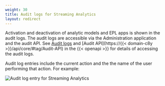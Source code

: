 ```yaml
---
weight: 30
title: Audit logs for Streaming Analytics
layout: redirect
---
```


Activation and deactivation of analytic models and EPL apps is shown in the audit logs. The audit logs are accessible via the Administration application and the audit API.
See [Audit logs](/standard-tenant/audit-logs/) and [Audit API](https://{{< domain-c8y >}}/api/core/#tag/Audit-API)
in the {{< openapi >}} for details of accessing the audit logs.

Audit log entries include the current action and the the name of the user performing that action.
For example:

![Audit log entry for Streaming Analytics](/images/streaming-analytics/troubleshooting/audit-logs.png)
